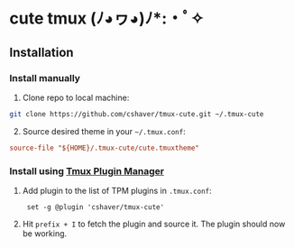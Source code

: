 # cute tmux (ﾉ◕ヮ◕)ﾉ*:・ﾟ✧

## Installation

### Install manually

1. Clone repo to local machine:

```sh
git clone https://github.com/cshaver/tmux-cute.git ~/.tmux-cute
```

2. Source desired theme in your `~/.tmux.conf`:

```.tmux.conf
source-file "${HOME}/.tmux-cute/cute.tmuxtheme"
```

### Install using [Tmux Plugin Manager](https://github.com/tmux-plugins/tpm)

1. Add plugin to the list of TPM plugins in `.tmux.conf`:

        set -g @plugin 'cshaver/tmux-cute'

2. Hit `prefix + I` to fetch the plugin and source it. The plugin should now be working.
